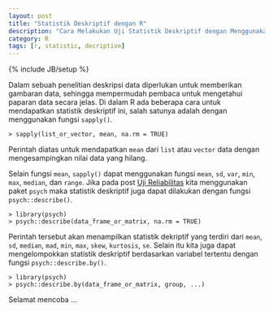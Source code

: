 ```yaml
---
layout: post
title: "Statistik Deskriptif dengan R"
description: "Cara Melakukan Uji Statistik Deskriptif dengan Menggunakan R"
category: R 
tags: [r, statistic, decriptive]
---
```

{% include JB/setup %}

Dalam sebuah penelitian deskripsi data diperlukan untuk memberikan gambaran data, sehingga mempermudah pembaca untuk mengetahui paparan data secara jelas. Di dalam R ada beberapa cara untuk mendapatkan statistik deskriptif ini, salah satunya adalah dengan menggunakan fungsi `sapply()`.

    > sapply(list_or_vector, mean, na.rm = TRUE)

Perintah diatas untuk mendapatkan `mean` dari `list` atau `vector` data dengan mengesampingkan nilai data yang hilang.

Selain fungsi `mean`, `sapply()` dapat menggunakan fungsi `mean`, `sd`, `var`, `min`, `max`, `median`, dan `range`. Jika pada post [Uji Reliabilitas](https://linhub.io/r/2017/03/15/melakukan-uji-reliabilitas-dengan-r.html) kita menggunakan paket `psych` maka statistik deskriptif juga dapat dilakukan dengan fungsi `psych::describe()`.

    > library(psych) 
    > psych::describe(data_frame_or_matrix, na.rm = TRUE)

Perintah tersebut akan menampilkan statistik dekriptif yang terdiri dari `mean`, `sd`, `median`, `mad`, `min`, `max`, `skew`, `kurtosis`, `se`. Selain itu kita juga dapat mengelompokkan statistik deskriptif berdasarkan variabel tertentu dengan fungsi `psych::describe.by()`.

    > library(psych) 
    > psych::describe.by(data_frame_or_matrix, group, ...)

Selamat mencoba ...

